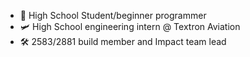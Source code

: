 
- 🏫 High School Student/beginner programmer
- 🛩️ High School engineering intern @ Textron Aviation
- 🛠️ 2583/2881  build member and Impact team lead




